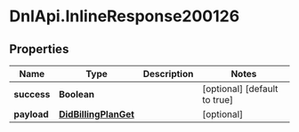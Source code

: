 # DnlApi.InlineResponse200126

## Properties
Name | Type | Description | Notes
------------ | ------------- | ------------- | -------------
**success** | **Boolean** |  | [optional] [default to true]
**payload** | [**DidBillingPlanGet**](DidBillingPlanGet.md) |  | [optional] 


